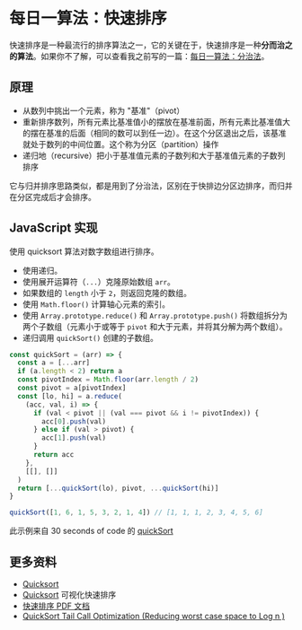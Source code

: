 # 每日一算法：快速排序

快速排序是一种最流行的排序算法之一，它的关键在于，快速排序是一种**分而治之的算法**。如果你不了解，可以查看我之前写的一篇：[每日一算法：分治法](https://www.jianshu.com/p/b93e287a0957)。

## 原理

- 从数列中挑出一个元素，称为 "基准"（pivot）
- 重新排序数列，所有元素比基准值小的摆放在基准前面，所有元素比基准值大的摆在基准的后面（相同的数可以到任一边）。在这个分区退出之后，该基准就处于数列的中间位置。这个称为分区（partition）操作
- 递归地（recursive）把小于基准值元素的子数列和大于基准值元素的子数列排序

它与归并排序思路类似，都是用到了分治法，区别在于快排边分区边排序，而归并在分区完成后才会排序。

## JavaScript 实现

使用 quicksort 算法对数字数组进行排序。

- 使用递归。
- 使用展开运算符（`...`）克隆原始数组 `arr`。
- 如果数组的 `length` 小于 `2`，则返回克隆的数组。
- 使用 `Math.floor()` 计算轴心元素的索引。
- 使用 `Array.prototype.reduce()` 和 `Array.prototype.push()` 将数组拆分为两个子数组（元素小于或等于 `pivot` 和大于元素，并将其分解为两个数组）。
- 递归调用 `quickSort()` 创建的子数组。

```js
const quickSort = (arr) => {
  const a = [...arr]
  if (a.length < 2) return a
  const pivotIndex = Math.floor(arr.length / 2)
  const pivot = a[pivotIndex]
  const [lo, hi] = a.reduce(
    (acc, val, i) => {
      if (val < pivot || (val === pivot && i != pivotIndex)) {
        acc[0].push(val)
      } else if (val > pivot) {
        acc[1].push(val)
      }
      return acc
    },
    [[], []]
  )
  return [...quickSort(lo), pivot, ...quickSort(hi)]
}

quickSort([1, 6, 1, 5, 3, 2, 1, 4]) // [1, 1, 1, 2, 3, 4, 5, 6]
```

此示例来自 30 seconds of code 的 [quickSort](https://www.30secondsofcode.org/js/s/quick-sort)

## 更多资料

- [Quicksort](https://github.com/trekhleb/javascript-algorithms/tree/master/src/algorithms/sorting/quick-sort)
- [Quicksort](https://algorithm-visualizer.org/divide-and-conquer/quicksort) 可视化快速排序
- [快速排序 PDF 文档](https://home.cse.ust.hk/~dekai/271/notes/L01a/quickSort.pdf)
- [QuickSort Tail Call Optimization (Reducing worst case space to Log n )](https://www.geeksforgeeks.org/quicksort-tail-call-optimization-reducing-worst-case-space-log-n/)
